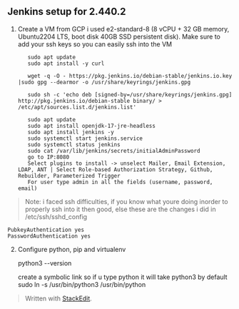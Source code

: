 
## Jenkins setup for 2.440.2

 1. Create a VM from GCP i used e2-standard-8 (8 vCPU + 32 GB memory, Ubuntu2204 LTS, boot disk 40GB SSD persistent disk). Make sure to add your ssh keys so you can easily ssh into the VM
 

           sudo apt update
           sudo apt install -y curl
           
           wget -q -O - https://pkg.jenkins.io/debian-stable/jenkins.io.key |sudo gpg --dearmor -o /usr/share/keyrings/jenkins.gpg
           
           sudo sh -c 'echo deb [signed-by=/usr/share/keyrings/jenkins.gpg] http://pkg.jenkins.io/debian-stable binary/ > /etc/apt/sources.list.d/jenkins.list'
           
           sudo apt update
           sudo apt install openjdk-17-jre-headless
           sudo apt install jenkins -y
           sudo systemctl start jenkins.service
           sudo systemctl status jenkins
           sudo cat /var/lib/jenkins/secrets/initialAdminPassword
           go to IP:8080
           Select plugins to install -> unselect Mailer, Email Extension, LDAP, ANT | Select Role-based Authorization Strategy, Github, Rebuilder, Parameterized Trigger
           For user type admin in all the fields (username, password, email)

> Note: i faced ssh difficulties, if you know what youre doing inorder to properly ssh into it then good, else  these are the changes i did in /etc/ssh/sshd_config

    PubkeyAuthentication yes
    PasswordAuthentication yes

 2. Configure python, pip and virtualenv

    python3 --version
	
	create a symbolic link so if u type python it will take python3 by default
	sudo ln -s /usr/bin/python3 /usr/bin/python

> Written with [StackEdit](https://stackedit.io/).
<!--stackedit_data:
eyJoaXN0b3J5IjpbMjk4NDE4OTM3LC0yMTMyNjg5NTY3LDIwMj
Q2MzQ4ODAsLTI3MzQ1Njg1NywtNjAwMzcxODU3LC0zMDY4Nzg5
NDMsODM1MTc0Mjk3LDI2ODUxODE4Niw2MDI2NDY4OTcsLTE4NT
IwOTkwOTQsLTQ3MjYzNTAzLDI1MTM3ODg5N119
-->